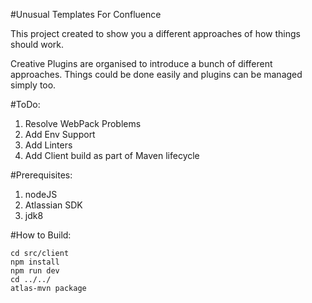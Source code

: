 #Unusual Templates For Confluence

This project created to show you a different approaches of how things should work.

Creative Plugins are organised to introduce a bunch of different approaches. Things could be done easily and plugins can be managed simply too.

#ToDo:
1. Resolve WebPack Problems
1. Add Env Support
1. Add Linters
1. Add Client build as part of Maven lifecycle

#Prerequisites:
1. nodeJS
1. Atlassian SDK
1. jdk8 

#How to Build:

```
cd src/client
npm install
npm run dev
cd ../../
atlas-mvn package
```
